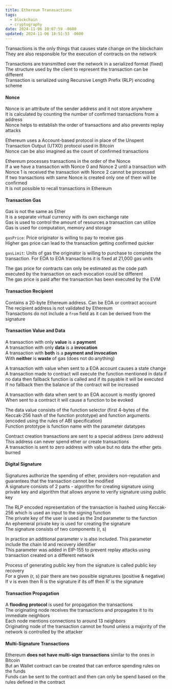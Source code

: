 ```yaml
---
title: Ethereum Tranasactions
tags:
  - blockchain
  - cryptography
date: 2024-11-06 10:07:59 -0600
updated: 2024-11-06 18:51:53 -0600
---
```


Transactions is the only things that causes state change on the blockchain  
They are also responsible for the execution of contracts on the network  

Transactions are transmitted over the network in a serialized format (fixed)  
The structure used by the client to represent the transaction can be different  
Transaction is serialized using Recursive Length Prefix (RLP) encoding scheme  

#### Nonce

Nonce is an attribute of the sender address and it not store anywhere  
It is calculated by counting the number of confirmed transactions from a address  
Nonce helps to establish the order of transactions and also prevents replay attacks  

Ethereum uses a Account-based protocol in place of the Unspent Transaction Output (UTXO) protocol used in Bitcoin  
Nonce can be also imagined as the count of confirmed transactions  

Ethereum processes transactions in the order of the Nonce  
If a we have a transaction with Nonce 0 and Nonce 2 until a transaction with Nonce 1 is received the transaction with Nonce 2 cannot be processed  
If two transactions with same Nonce is created only one of them will be confirmed  
It is not possible to recall transactions in Ethereum  

#### Transaction Gas

Gas is not the same as Ether  
It is a separate virtual currency with its own exchange rate  
Gas is used to control the amount of resources a transaction can utilize  
Gas is used for computation, memory and storage  

`gasPrice`: Price originator is willing to pay to receive gas  
Higher gas price can lead to the transaction getting confirmed quicker  

`gasLimit`: Units of gas the originator is willing to purchase to complete the transaction. For EOA to EOA transactions it is fixed at 21,000 gas units  

The gas price for contracts can only be estimated as the code path executed by the transaction on each evocation could be different  
The gas price is paid after the transaction has been executed by the EVM  

#### Transaction Recipient

Contains a 20-byte Ethereum address. Can be EOA or contract account  
The recipient address is not validated by Ethereum  
Transactions do not include a `from` field as it can be derived from the signature

#### Transaction Value and Data

A transaction with only **value** is a **payment**  
A transaction with only **data** is a **invocation**  
A transaction with **both** is a **payment and invocation**  
With **neither** is **waste** of gas (does not do anything)  

A transaction with value when sent to a EOA account causes a state change  
A transaction made to contract will execute the function mentioned in data if no data then fallback function is called and if its payable it will be executed   
If no fallback then the balance of the contract will be increased

A transaction with data when sent to an EOA account is mostly ignored  
When sent to a contract it will cause a function to be evoked  

The data value consists of the function selector (first 4-bytes of the Keccak-256 hash of the function prototype) and function arguments (encoded using the rules of ABI specification)  
Function prototype is function name with the parameter datatypes  

Contract creation transactions are sent to a special address (zero address)  
This address can never spend ether or create transactions  
A transaction is sent to zero address with value but no data the ether gets burned  

#### Digital Signature

Signatures authorize the spending of ether, providers non-reputation and guarantees that the transaction cannot be modified  
A signature consists of 2 parts - algorithm for creating signature using private key and algorithm that allows anyone to verify signature using public key  

The RLP encoded representation of the transaction is hashed using Keccak-256 which is used an input to the signing function  
The private key of the user is used as the 2nd parameter to the function  
An ephemeral private key is used for creating the signature  
The signature consists of two components (r, s)  

In practice an additional parameter v is also included. This parameter include the chain Id and recovery identifier  
This parameter was added in EIP-155 to prevent replay attacks using transaction created on a different network  

Process of generating public key from the signature is called public key recovery  
For a given (r, s) pair there are two possible signatures (positive & negative)  
If v is even then R is the signature if its off then R’ is the signature  

#### Transaction Propagation

A **flooding protocol** is used for propagation the transactions  
The originating node receives the transactions and propagates it to its immediate neighbors  
Each node mentions connections to around 13 neighbors  
Originating node of the transaction cannot be found unless a majority of the network is controlled by the attacker  

#### Multi-Signature Transactions

Ethereum **does not have multi-sign transactions** similar to the ones in Bitcoin  
But an Wallet contract can be created that can enforce spending rules on the funds  
Funds can be sent to the contract and then can only be spend based on the rules defined in the contract  
